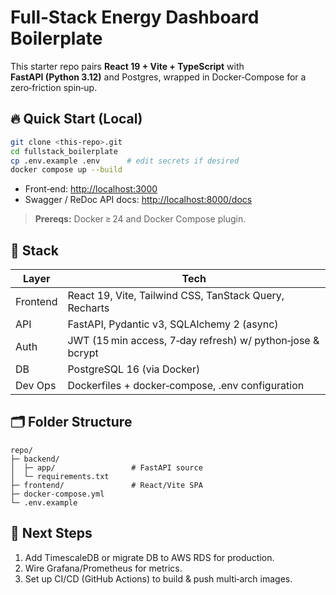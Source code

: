# Full‑Stack Energy Dashboard Boilerplate

This starter repo pairs **React 19 + Vite + TypeScript** with **FastAPI (Python 3.12)** and Postgres, wrapped in Docker‑Compose for a zero‑friction spin‑up.

## 🔥 Quick Start (Local)

```bash
git clone <this‑repo>.git
cd fullstack_boilerplate
cp .env.example .env      # edit secrets if desired
docker compose up --build
```

- Front‑end: <http://localhost:3000>
- Swagger / ReDoc API docs: <http://localhost:8000/docs>

> **Prereqs:** Docker ≥ 24 and Docker Compose plugin.

## 🧩 Stack

| Layer | Tech |
|-------|------|
| Frontend | React 19, Vite, Tailwind CSS, TanStack Query, Recharts |
| API | FastAPI, Pydantic v3, SQLAlchemy 2 (async) |
| Auth | JWT (15 min access, 7‑day refresh) w/ python‑jose & bcrypt |
| DB | PostgreSQL 16 (via Docker) |
| Dev Ops | Dockerfiles + docker‑compose, .env configuration |

## 🗂️ Folder Structure

```
repo/
├─ backend/
│  ├─ app/                 # FastAPI source
│  └─ requirements.txt
├─ frontend/               # React/Vite SPA
├─ docker-compose.yml
└─ .env.example
```

## 🚀 Next Steps

1. Add TimescaleDB or migrate DB to AWS RDS for production.
2. Wire Grafana/Prometheus for metrics.
3. Set up CI/CD (GitHub Actions) to build & push multi‑arch images.
